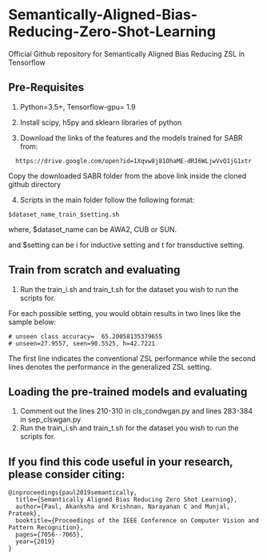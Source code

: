 # Semantically-Aligned-Bias-Reducing-Zero-Shot-Learning
Official Github repository for Semantically Aligned Bias Reducing ZSL in Tensorflow

## Pre-Requisites
1. Python=3.5+, Tensorflow-gpu= 1.9

2. Install scipy, h5py and sklearn libraries of python

3. Download the links of the features and the models trained for SABR from:
```
  https://drive.google.com/open?id=1Xqvw8j81OhaME-dRI6WLjwVvQ1jG1xtr
```
  Copy the downloaded SABR folder from the above link inside the cloned github directory

4. Scripts in the main folder follow the following format:
```
$dataset_name_train_$setting.sh
```
where, $dataset_name can be AWA2, CUB or SUN.

and $setting can be i for inductive setting and t for transductive setting.

## Train from scratch and evaluating

1. Run the train_i.sh and train_t.sh for the dataset you wish to run the scripts for.

For each possible setting, you would obtain results in two lines like the sample below: 
```
# unseen class accuracy=  65.20058135379655
# unseen=27.9557, seen=90.5525, h=42.7221
```
The first line indicates the conventional ZSL performance while the second lines denotes the performance in the generalized ZSL setting.

## Loading the pre-trained models and evaluating

1. Comment out the lines 210-310 in cls_condwgan.py and lines 283-384 in sep_clswgan.py
2. Run the train_i.sh and train_t.sh for the dataset you wish to run the scripts for.


## If you find this code useful in your research, please consider citing:

```
@inproceedings{paul2019semantically,
  title={Semantically Aligned Bias Reducing Zero Shot Learning},
  author={Paul, Akanksha and Krishnan, Narayanan C and Munjal, Prateek},
  booktitle={Proceedings of the IEEE Conference on Computer Vision and Pattern Recognition},
  pages={7056--7065},
  year={2019}
}
```
